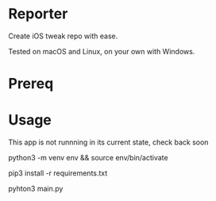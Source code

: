 # Reporter

Create iOS tweak repo with ease.

Tested on macOS and Linux, on your own with Windows.

# Prereq


    


 # Usage

 This app is not runnning in its current state, check back soon

 python3 -m venv env && source env/bin/activate
 
 pip3 install -r requirements.txt
 
 pyhton3 main.py

